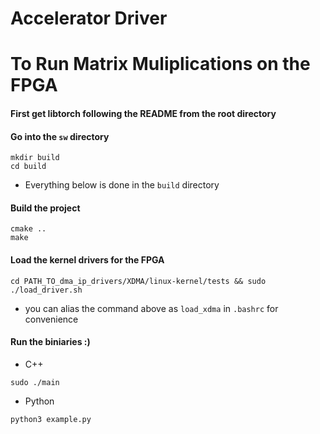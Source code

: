 # Accelerator Driver
# To Run Matrix Muliplications on the FPGA

#### First get libtorch following the README from the root directory

#### Go into the `sw` directory
```
mkdir build
cd build
```
- Everything below is done in the `build` directory

#### Build the project
```
cmake ..
make
```

#### Load the kernel drivers for the FPGA
```
cd PATH_TO_dma_ip_drivers/XDMA/linux-kernel/tests && sudo ./load_driver.sh
```
- you can alias the command above as `load_xdma` in `.bashrc` for convenience

#### Run the biniaries :)
- C++
```
sudo ./main
```
- Python
```
python3 example.py
```
